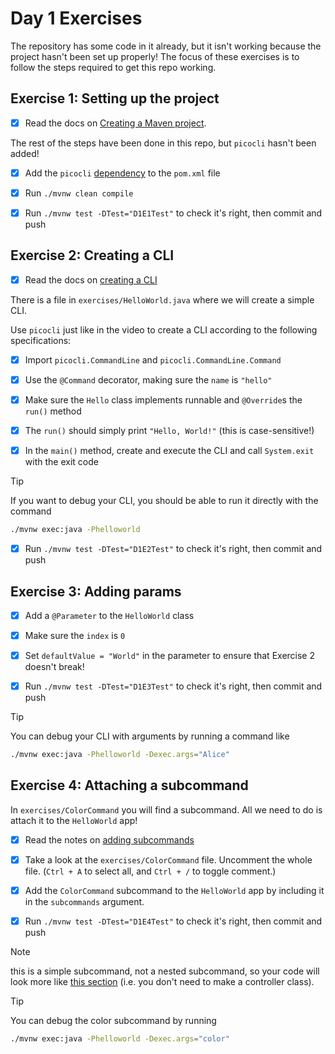 # Day 1 Exercises

The repository has some code in it already, but it isn't working because the
project hasn't been set up properly! The focus of these exercises is to follow
the steps required to get this repo working.

## Exercise 1: Setting up the project

- [x] Read the docs on
      [Creating a Maven project](https://tech-docs.corndel.com/java/creating-projects.html).

The rest of the steps have been done in this repo, but `picocli` hasn't been
added!

- [x] Add the `picocli`
      [dependency](https://tech-docs.corndel.com/java/creating-projects.html#adding-dependencies)
      to the `pom.xml` file

- [x] Run `./mvnw clean compile`

- [x] Run `./mvnw test -DTest="D1E1Test"` to check it's right, then commit and
      push

## Exercise 2: Creating a CLI

- [x] Read the docs on
      [creating a CLI](https://tech-docs.corndel.com/java/making-a-cli.html)

There is a file in `exercises/HelloWorld.java` where we will create a simple
CLI.

Use `picocli` just like in the video to create a CLI according to the following
specifications:

- [x] Import `picocli.CommandLine` and `picocli.CommandLine.Command`

- [x] Use the `@Command` decorator, making sure the `name` is `"hello"`

- [x] Make sure the `Hello` class implements runnable and `@Override`s the
      `run()` method

- [x] The `run()` should simply print `"Hello, World!"` (this is
      case-sensitive!)

- [x] In the `main()` method, create and execute the CLI and call `System.exit`
      with the exit code

> [!TIP]
>
> If you want to debug your CLI, you should be able to run it directly with the
> command
>
> ```bash
> ./mvnw exec:java -Phelloworld
> ```

- [x] Run `./mvnw test -DTest="D1E2Test"` to check it's right, then commit and
      push

## Exercise 3: Adding params

- [x] Add a `@Parameter` to the `HelloWorld` class

- [x] Make sure the `index` is `0`

- [x] Set `defaultValue = "World"` in the parameter to ensure that Exercise 2
      doesn't break!

- [x] Run `./mvnw test -DTest="D1E3Test"` to check it's right, then commit and
      push

> [!TIP]
>
> You can debug your CLI with arguments by running a command like
>
> ```bash
> ./mvnw exec:java -Phelloworld -Dexec.args="Alice"
> ```

## Exercise 4: Attaching a subcommand

In `exercises/ColorCommand` you will find a subcommand. All we need to do is
attach it to the `HelloWorld` app!

- [x] Read the notes on
      [adding subcommands](https://tech-docs.corndel.com/java/adding-subcommands.html)

- [x] Take a look at the `exercises/ColorCommand` file. Uncomment the whole
      file. (`Ctrl + A` to select all, and `Ctrl + /` to toggle comment.)

- [x] Add the `ColorCommand` subcommand to the `HelloWorld` app by including it
      in the `subcommands` argument.

- [x] Run `./mvnw test -DTest="D1E4Test"` to check it's right, then commit and
      push

> [!NOTE]
>
> this is a simple subcommand, not a nested subcommand, so your code will look
> more like
> [this section](https://tech-docs.corndel.com/java/adding-subcommands.html#a-simple-subcommand)
> (i.e. you don't need to make a controller class).

> [!TIP]
>
> You can debug the color subcommand by running
>
> ```bash
> ./mvnw exec:java -Phelloworld -Dexec.args="color"
> ```
